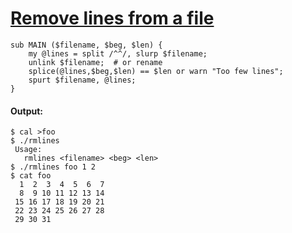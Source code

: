 [1]: http://rosettacode.org/wiki/Remove_lines_from_a_file

# [Remove lines from a file][1]

```perl6
sub MAIN ($filename, $beg, $len) {
    my @lines = split /^^/, slurp $filename;
    unlink $filename;  # or rename
    splice(@lines,$beg,$len) == $len or warn "Too few lines";
    spurt $filename, @lines;
}
```

#### Output:
```
$ cal >foo
$ ./rmlines
 Usage:
   rmlines <filename> <beg> <len>
$ ./rmlines foo 1 2
$ cat foo
  1  2  3  4  5  6  7  
  8  9 10 11 12 13 14  
 15 16 17 18 19 20 21  
 22 23 24 25 26 27 28  
 29 30 31
```